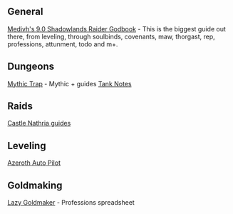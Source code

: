 ## General
[Medivh's 9.0 Shadowlands Raider Godbook](https://docs.google.com/spreadsheets/d/e/2PACX-1vTuGw0mW-s2nKPaiunMQsAK2CiX8w0ULLCMD8-ymgpIfxQ5veiv-iwHZlcDF8oC4PwRulspZxO4Ndcd/pubhtml?fbclid=IwAR22o2l9EhogXtA1_662_RHORJmKARy3guMVN2umPHhEhEbx1DbomaXxFnQ) - This is the biggest guide out there, from leveling, through soulbinds, covenants, maw, thorgast, rep, professions, attunment, todo and m+.

## Dungeons

[Mythic Trap](https://mythictrap.com/) - Mythic + guides
[Tank Notes](https://tanknotes.com/)

## Raids
[Castle Nathria guides](https://castle-nathria-gifs.vercel.app/)

## Leveling
[Azeroth Auto Pilot](https://www.curseforge.com/wow/addons/azeroth-auto-pilot)

## Goldmaking
[Lazy Goldmaker](https://thelazygoldmaker.com/shadowlands-profession-spreadsheet) - Professions spreadsheet
